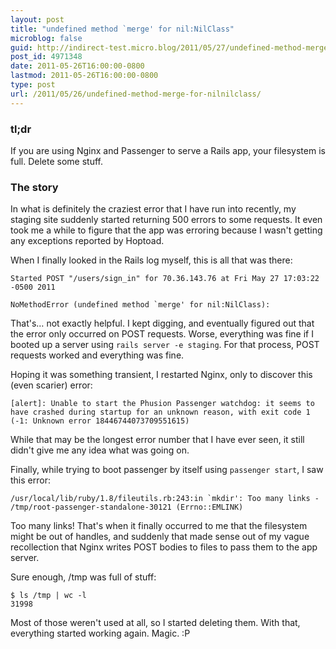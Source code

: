```yaml
---
layout: post
title: "undefined method `merge' for nil:NilClass"
microblog: false
guid: http://indirect-test.micro.blog/2011/05/27/undefined-method-merge-for-nilnilclass/
post_id: 4971348
date: 2011-05-26T16:00:00-0800
lastmod: 2011-05-26T16:00:00-0800
type: post
url: /2011/05/26/undefined-method-merge-for-nilnilclass/
---
```


### tl;dr

If you are using Nginx and Passenger to serve a Rails app, your filesystem is full. Delete some stuff.

### The story

In what is definitely the craziest error that I have run into recently, my staging site suddenly started returning 500 errors to some requests. It even took me a while to figure that the app was erroring because I wasn't getting any exceptions reported by Hoptoad.

When I finally looked in the Rails log myself, this is all that was there:

    Started POST "/users/sign_in" for 70.36.143.76 at Fri May 27 17:03:22 -0500 2011

    NoMethodError (undefined method `merge' for nil:NilClass):

That's… not exactly helpful. I kept digging, and eventually figured out that the error only occurred on POST requests. Worse, everything was fine if I booted up a server using `rails server -e staging`. For that process, POST requests worked and everything was fine.

Hoping it was something transient, I restarted Nginx, only to discover this (even scarier) error:

    [alert]: Unable to start the Phusion Passenger watchdog: it seems to have crashed during startup for an unknown reason, with exit code 1 (-1: Unknown error 18446744073709551615)

While that may be the longest error number that I have ever seen, it still didn't give me any idea what was going on.

Finally, while trying to boot passenger by itself using `passenger start`, I saw this error:

    /usr/local/lib/ruby/1.8/fileutils.rb:243:in `mkdir': Too many links - /tmp/root-passenger-standalone-30121 (Errno::EMLINK)

Too many links! That's when it finally occurred to me that the filesystem might be out of handles, and suddenly that made sense out of my vague recollection that Nginx writes POST bodies to files to pass them to the app server.

Sure enough, /tmp was full of stuff:

    $ ls /tmp | wc -l
    31998

Most of those weren't used at all, so I started deleting them. With that, everything started working again. Magic. :P
